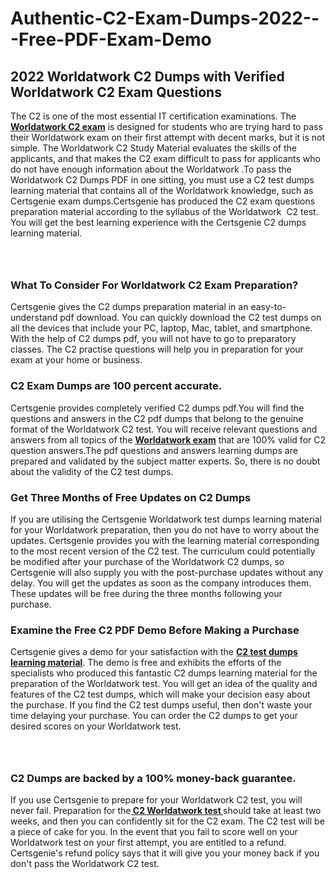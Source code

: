 # Authentic-C2-Exam-Dumps-2022---Free-PDF-Exam-Demo<h2><strong>2022 Worldatwork C2 Dumps with Verified Worldatwork C2 Exam Questions</strong></h2> <p>The C2 is one of the most essential IT certification examinations. The <a href="https://www.certsgenie.com/worldatwork/c2-pdf-dumps"><strong>Worldatwork C2 exam</strong></a> is designed for students who are trying hard to pass their Worldatwork exam on their first attempt with decent marks, but it is not simple. The Worldatwork C2 Study Material evaluates the skills of the applicants, and that makes the C2 exam difficult to pass for applicants who do not have enough information about the Worldatwork .To pass the Worldatwork C2 Dumps PDF in one sitting, you must use a C2 test dumps learning material that contains all of the Worldatwork knowledge, such as Certsgenie exam dumps.Certsgenie has produced the C2 exam questions preparation material according to the syllabus of the Worldatwork &nbsp;C2 test. You will get the best learning experience with the Certsgenie C2 dumps learning material.</p> <p><a href="https://www.certsgenie.com/worldatwork/c2-pdf-dumps" style="display: block; padding: 1em 0; text-align: center; "><img alt="" src="https://blogger.googleusercontent.com/img/b/R29vZ2xl/AVvXsEgO1ePIT5bAw4JCg82qykRc71Xossn_88UmNiMiJgRPCnvDzaKhQmgO2X9bV6TpN9qSYVJJ2MjEumMb0t1ZgyR_gByLqDXQR_FduPn2erzRQTkt1pUFmkY3wfbx5jzrIcOP4S3cxMKHSr0iEiOidKyDYd_7NjYtfgpZ7b1lrGk-ShjLlyfynp8oFM4zYw/s1600/Banner%201.jpg" /></a></p> <h3><strong>What To Consider For Worldatwork C2 Exam Preparation?</strong></h3> <p>Certsgenie gives the C2 dumps preparation material in an easy-to-understand pdf download. You can quickly download the C2 test dumps on all the devices that include your PC, laptop, Mac, tablet, and smartphone. With the help of C2 dumps pdf, you will not have to go to preparatory classes. The C2 practise questions will help you in preparation for your exam at your home or business.</p> <h3><strong>C2 Exam Dumps are 100 percent accurate.</strong></h3> <p>Certsgenie provides completely verified C2 dumps pdf.You will find the questions and answers in the C2 pdf dumps that belong to the genuine format of the Worldatwork C2 test. You will receive relevant questions and answers from all topics of the <a href="https://www.certsgenie.com/worldatwork/c2-pdf-dumps"><strong>Worldatwork exam</strong></a> that are 100% valid for C2 question answers.The pdf questions and answers learning dumps are prepared and validated by the subject matter experts. So, there is no doubt about the validity of the C2 test dumps.</p> <h3><strong>Get Three Months of Free Updates on C2 Dumps</strong></h3> <p>If you are utilising the Certsgenie Worldatwork test dumps learning material for your Worldatwork preparation, then you do not have to worry about the updates. Certsgenie provides you with the learning material corresponding to the most recent version of the C2 test. The curriculum could potentially be modified after your purchase of the Worldatwork C2 dumps, so Certsgenie will also supply you with the post-purchase updates without any delay. You will get the updates as soon as the company introduces them. These updates will be free during the three months following your purchase.</p> <h3><strong>Examine the Free C2 PDF Demo Before Making a Purchase</strong></h3> <p>Certsgenie gives a demo for your satisfaction with the <a href="https://www.certsgenie.com/worldatwork/c2-pdf-dumps"><strong>C2 test dumps learning material</strong></a>. The demo is free and exhibits the efforts of the specialists who produced this fantastic C2 dumps learning material for the preparation of the Worldatwork test. You will get an idea of the quality and features of the C2 test dumps, which will make your decision easy about the purchase. If you find the C2 test dumps useful, then don&#39;t waste your time delaying your purchase. You can order the C2 dumps to get your desired scores on your Worldatwork test.</p> <p><a href="hhttps://www.certsgenie.com/worldatwork/c2-pdf-dumps" style="display: block; padding: 1em 0; text-align: center; "><img alt="" src="https://blogger.googleusercontent.com/img/b/R29vZ2xl/AVvXsEj3zfp26fobfEw_E3FMeUMaFamcWc-bKsu_525WK8ISqDEyAJkPKOLyeqHJzBXVvKwHP0bTNTERYvWWgOzvpG-DuQ_cPnNOJO1bUfVOHhAXJThy7cLobHgRdochHEeovcJnxpqjNiv-FNLMY1glEh7x833Q6cym5o0AmGhO9ufjgwPhihHJ9ovBp-j40g/s1600/banner%202.jpg" /></a></p> <h3><strong>C2 Dumps are backed by a 100% money-back guarantee.</strong></h3> <p>If you use Certsgenie to prepare for your Worldatwork C2 test, you will never fail. Preparation for the<a href="https://www.certsgenie.com/worldatwork/c2-pdf-dumps"><strong> C2 Worldatwork test </strong></a>should take at least two weeks, and then you can confidently sit for the C2 exam. The C2 test will be a piece of cake for you. In the event that you fail to score well on your Worldatwork test on your first attempt, you are entitled to a refund. Certsgenie&#39;s refund policy says that it will give you your money back if you don&#39;t pass the Worldatwork C2 test.</p>
